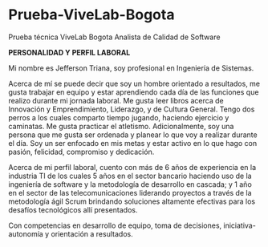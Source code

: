 # Prueba-ViveLab-Bogota
Prueba técnica ViveLab Bogota Analista de Calidad de Software

**PERSONALIDAD Y PERFIL LABORAL**

Mi nombre es Jefferson Triana, soy profesional en Ingeniería de Sistemas.

Acerca de mí se puede decir que soy un hombre orientado a resultados, me gusta trabajar en equipo y estar aprendiendo cada día de las funciones que realizo durante mi jornada laboral. Me gusta leer libros acerca de Innovación y Emprendimiento, Liderazgo, y de Cultura General. Tengo dos perros a los cuales comparto tiempo jugando, haciendo ejercicio y caminatas. Me gusta practicar el atletismo. Adicionalmente, soy una persona que me gusta ser ordenada y planear lo que voy a realizar durante el día. Soy un ser enfocado en mis metas y estar activo en lo que hago con pasión, felicidad, compromiso y dedicación.

Acerca de mi perfil laboral, cuento con más de 6 años de experiencia en la industria TI de los cuales 5 años en el sector bancario haciendo uso de la ingeniería de software y la metodología de desarrollo en cascada; y 1 año en el sector de las telecomunicaciones liderando proyectos a través de la metodología ágil Scrum brindando soluciones altamente efectivas para los desafíos tecnológicos allí presentados. 

Con competencias en desarrollo de equipo, toma de decisiones, iniciativa-autonomía y orientación a resultados.
